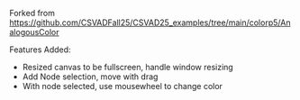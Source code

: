 Forked from https://github.com/CSVADFall25/CSVAD25_examples/tree/main/colorp5/AnalogousColor

Features Added:
- Resized canvas to be fullscreen, handle window resizing
- Add Node selection, move with drag
- With node selected, use mousewheel to change color